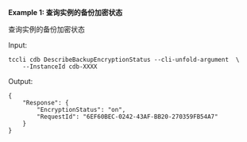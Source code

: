 **Example 1: 查询实例的备份加密状态**

查询实例的备份加密状态

Input: 

```
tccli cdb DescribeBackupEncryptionStatus --cli-unfold-argument  \
    --InstanceId cdb-XXXX
```

Output: 
```
{
    "Response": {
        "EncryptionStatus": "on",
        "RequestId": "6EF60BEC-0242-43AF-BB20-270359FB54A7"
    }
}
```

